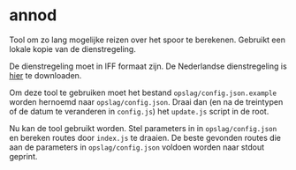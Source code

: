 # annod
Tool om zo lang mogelijke reizen over het spoor te berekenen. Gebruikt een lokale kopie van de dienstregeling.

De dienstregeling moet in IFF formaat zijn. De Nederlandse dienstregeling is [hier](http://data.ndovloket.nl/ns/ns-latest.zip) te downloaden.

Om deze tool te gebruiken moet het bestand `opslag/config.json.example` worden hernoemd naar `opslag/config.json`.
Draai dan (en na de treintypen of de datum te veranderen in `config.js`) het `update.js` script in de root.

Nu kan de tool gebruikt worden. Stel parameters in in `opslag/config.json` en bereken routes door `index.js` te draaien. De beste gevonden routes die aan de parameters in `opslag/config.json` voldoen worden naar stdout geprint.
